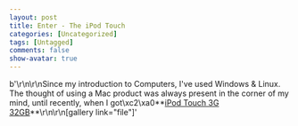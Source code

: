 ```yaml
---
layout: post
title: Enter - The iPod Touch
categories: [Uncategorized]
tags: [Untagged]
comments: false
show-avatar: true
---
```


b'<This Blog Post is under construction>\r\n\r\nSince my introduction to Computers, I\'ve used Windows & Linux. The thought of using a Mac product was always present in the corner of my mind, until recently, when I got\xc2\xa0**[iPod Touch 3G 32GB](http://apple.com/ipodtouch)**\r\n\r\n[gallery link="file"]'